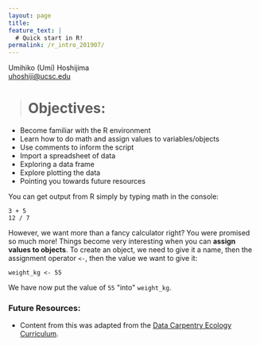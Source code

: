 ```yaml
---
layout: page
title:
feature_text: |
  # Quick start in R!
permalink: /r_intro_201907/
---
```



 Umihiko (Umi) Hoshijima  
 uhoshiji@ucsc.edu  




> # Objectives:
 * Become familiar with the R environment
 * Learn how to do math and assign values to variables/objects
 * Use comments to inform the script
 * Import a spreadsheet of data
 * Exploring a data frame
 * Explore plotting the data
 * Pointing you towards future resources


You can get output from R simply by typing math in the console:

```
3 + 5  
12 / 7  
```

However, we want more than a fancy calculator right? You were promised so much more! Things become very interesting when you can **assign values to objects**. To create an object, we need to give it a name, then the assignment operator `<-`, then the value we want to give it:

```
weight_kg <- 55
```

We have now put the value of `55` "into" `weight_kg`.




### Future Resources:

* Content from this was adapted from the [Data Carpentry Ecology Curriculum](https://datacarpentry.org/lessons/#ecology-workshop).

